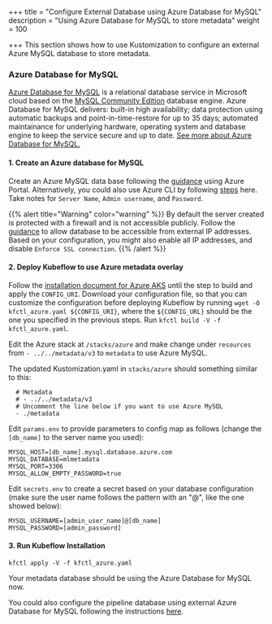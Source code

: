 +++
title = "Configure External Database using Azure Database for MySQL"
description = "Using Azure Database for MySQL to store metadata"
weight = 100
                    
+++
This section shows how to use Kustomization to configure an external Azure MySQL database to store metadata.

### Azure Database for MySQL
[Azure Database for MySQL](https://docs.microsoft.com/en-us/azure/mysql) is a relational database service in Microsoft cloud based on the [MySQL Community Edition](https://www.mysql.com/products/community/) database engine. Azure Database for MySQL delivers: built-in high availability; data protection using automatic backups and point-in-time-restore for up to 35 days; automated maintainance for underlying hardware, operating system and database engine to keep the service secure and up to date. [See more about Azure Database for MySQL.](https://docs.microsoft.com/en-us/azure/mysql/overview)

#### 1. Create an Azure database for MySQL
Create an Azure MySQL data base following the [guidance](https://docs.microsoft.com/en-us/azure/mysql/quickstart-create-mysql-server-database-using-azure-portal) using Azure Portal. Alternatively, you could also use Azure CLI by following [steps](https://docs.microsoft.com/en-us/azure/mysql/quickstart-create-mysql-server-database-using-azure-cli) here. Take notes for ```Server Name```, ```Admin username```, and ```Password```. 

{{% alert title="Warning" color="warning" %}}
By default the server created is protected with a firewall and is not accessible publicly. Follow the [guidance](https://docs.microsoft.com/en-us/azure/mysql/quickstart-create-mysql-server-database-using-azure-portal#configure-a-server-level-firewall-rule) to allow database to be accessible from external IP addresses. Based on your configuration, you might also enable all IP addresses, and disable ```Enforce SSL connection```.
{{% /alert %}}


#### 2. Deploy Kubeflow to use Azure metadata overlay
Follow the [installation document for Azure AKS](https://www.kubeflow.org/docs/azure/deploy/install-kubeflow/) until the step to build and apply the ```CONFIG_URI```. Download your configuration file, so that you can customize the configuration before deploying Kubeflow by running ```wget -O kfctl_azure.yaml ${CONFIG_URI}```, where the ```${CONFIG_URL}``` should be the one you specified in the previous steps. Run
```kfctl build -V -f kfctl_azure.yaml```.

Edit the Azure stack at ```/stacks/azure``` and make change under ```resources``` from ```- ../../metadata/v3``` to ```metadata``` to use Azure MySQL.

The updated Kustomization.yaml in ```stacks/azure``` should something similar to this:
```
  # Metadata
  # - ../../metadata/v3
  # Uncomment the line below if you want to use Azure MySQL
  - ./metadata
```

Edit ```params.env``` to provide parameters to config map as follows (change the ```[db_name]``` to the server name you used):
```
MYSQL_HOST=[db_name].mysql.database.azure.com
MYSQL_DATABASE=mlmetadata
MYSQL_PORT=3306
MYSQL_ALLOW_EMPTY_PASSWORD=true
```

Edit ```secrets.env``` to create a secret based on your database configuration (make sure the user name follows the pattern with an "@", like the one showed below):
```
MYSQL_USERNAME=[admin_user_name]@[db_name]
MYSQL_PASSWORD=[admin_password]
```

#### 3. Run Kubeflow Installation
```
kfctl apply -V -f kfctl_azure.yaml
```
Your metadata database should be using the Azure Database for MySQL now. 

You could also configure the pipeline database using external Azure Database for MySQL following the instructions [here](https://github.com/kubeflow/pipelines/tree/master/manifests/kustomize/env/azure).

